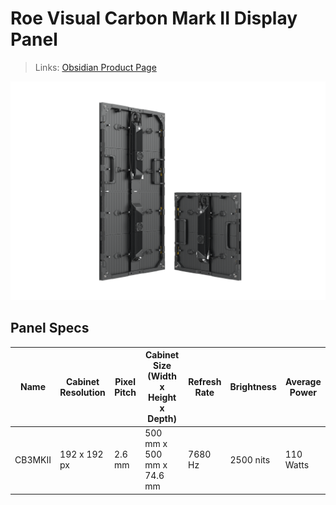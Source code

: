 # Roe Visual Carbon Mark II Display Panel

> Links: [Obsidian Product Page](https://www.roevisual.com/en/products/cb-mark2)

![Carbon Mark II Photo](ROE-Carbon-Mark-2.png)

## Panel Specs

| Name    | Cabinet Resolution | Pixel Pitch | Cabinet Size (Width x Height x Depth) | Refresh Rate | Brightness | Average Power |
|---------|--------------------|-------------|---------------------------------------|--------------|------------|---------------|
| CB3MKII | 192 x 192 px       | 2.6 mm      | 500 mm x 500 mm x 74.6 mm             | 7680 Hz      | 2500 nits  | 110 Watts     |

